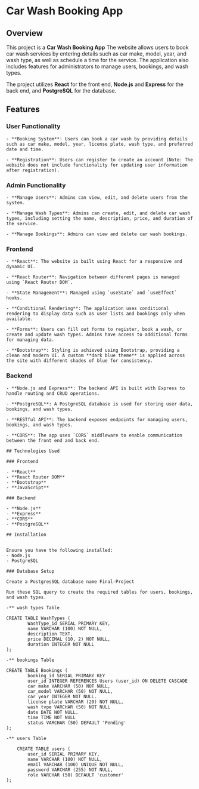 # Car Wash Booking App

 ## Overview
 
  This project is a **Car Wash Booking App**  The website allows users to book car wash services by entering details such as car make, model, year, and wash type, as well as schedule a time for the service. The application also includes features for administrators to manage users, bookings, and wash types. 
  
  The project utilizes **React** for the front end, **Node.js** and **Express** for the back end, and **PostgreSQL** for the database.

  ## Features

   ### User Functionality

    - **Booking System**: Users can book a car wash by providing details such as car make, model, year, license plate, wash type, and preferred date and time. 
    
    - **Registration**: Users can register to create an account (Note: The website does not include functionality for updating user information after registration). 
    
    
### Admin Functionality 
    
    - **Manage Users**: Admins can view, edit, and delete users from the system. 
    
    - **Manage Wash Types**: Admins can create, edit, and delete car wash types, including setting the name, description, price, and duration of the service. 
    
    - **Manage Bookings**: Admins can view and delete car wash bookings. 
    
### Frontend 
    
    - **React**: The website is built using React for a responsive and dynamic UI. 
    
    - **React Router**: Navigation between different pages is managed using `React Router DOM`. 
    
    - **State Management**: Managed using `useState` and `useEffect` hooks. 
    
    - **Conditional Rendering**: The application uses conditional rendering to display data such as user lists and bookings only when available. 
    
    - **Forms**: Users can fill out forms to register, book a wash, or create and update wash types. Admins have access to additional forms for managing data. 
    
    - **Bootstrap**: Styling is achieved using Bootstrap, providing a clean and modern UI. A custom **dark blue theme** is applied across the site with different shades of blue for consistency. 
    
### Backend 
    
    - **Node.js and Express**: The backend API is built with Express to handle routing and CRUD operations. 
    
    - **PostgreSQL**: A PostgreSQL database is used for storing user data, bookings, and wash types. 
    
    - **RESTful API**: The backend exposes endpoints for managing users, bookings, and wash types. 
    
    - **CORS**: The app uses `CORS` middleware to enable communication between the front end and back end. 
    
    ## Technologies Used 
    
    ### Frontend 
    
    - **React** 
    - **React Router DOM** 
    - **Bootstrap** 
    - **JavaScript** 
    
    ### Backend 
    
    - **Node.js** 
    - **Express** 
    - **CORS** 
    - **PostgreSQL** 
    
    ## Installation 
    
    
    Ensure you have the following installed: 
    - Node.js 
    - PostgreSQL 
    
    ### Database Setup

    Create a PostgresSQL database name Final-Project

    Run these SQL query to create the required tables for users, bookings, and wash types.

    -** wash types Table

    CREATE TABLE WashTypes (
            WashType_id SERIAL PRIMARY KEY,
            name VARCHAR (100) NOT NULL,
            description TEXT,
            price DECIMAL (10, 2) NOT NULL,
            duration INTEGER NOT NULL
    );

    -** bookings Table

    CREATE TABLE Bookings (
            booking_id SERIAL PRIMARY KEY
            user_id INTEGER REFERENCES Users (user_id) ON DELETE CASCADE
            car make VARCHAR (50) NOT NULL,
            car_model VARCHAR (50) NOT NULL,
            car year INTEGER NOT NULL.
            license plate VARCHAR (20) NOT NULL,
            wash tvpe VARCHAR (50) NOT NULL
            date DATE NOT NULL.
            time TIME NOT NULL
            status VARCHAR (50) DEFAULT 'Pending'
    );

    -** users Table

        CREATE TABLE users (
            user_id SERIAL PRIMARY KEY,
            name VARCHAR (100) NOT NULL,
            email VARCHAR (100) UNIQUE NOT NULL,
            password VARCHAR (255) NOT NULL,
            role VARCHAR (50) DEFAULT 'customer'
    );